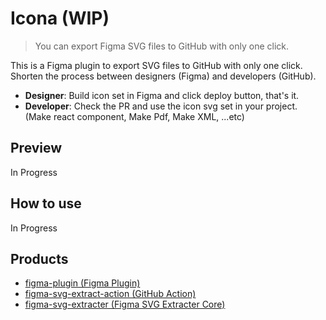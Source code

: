 # Icona (WIP)

> You can export Figma SVG files to GitHub with only one click.

This is a Figma plugin to export SVG files to GitHub with only one click.
Shorten the process between designers (Figma) and developers (GitHub).

- **Designer**: Build icon set in Figma and click deploy button, that's it.
- **Developer**: Check the PR and use the icon svg set in your project. (Make react component, Make Pdf, Make XML, ...etc)

## Preview

In Progress

## How to use

In Progress

## Products

- [figma-plugin (Figma Plugin)](https://github.com/daangn/icona/tree/main/packages/figma-plugin)
- [figma-svg-extract-action (GitHub Action)](https://github.com/daangn/icona/tree/main/packages/figma-svg-extract-action)
- [figma-svg-extracter (Figma SVG Extracter Core)](https://github.com/daangn/icona/tree/main/packages/figma-svg-extracter)
